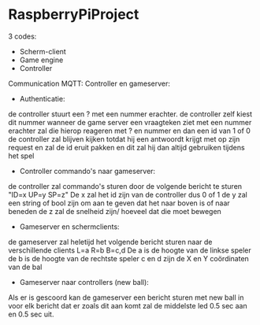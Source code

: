 # RaspberryPiProject

3 codes:

- Scherm-client
- Game engine
- Controller



Communication MQTT:
Controller en gameserver:
- Authenticatie:

 de controller stuurt een ? met een nummer erachter. de controller zelf kiest dit nummer
wanneer de game server een vraagteken ziet met een nummer erachter zal die hierop reageren met ? en nummer en dan een id van 1 of 0
de controller zal blijven kijken totdat hij een antwoordt krijgt met op zijn request en zal de id eruit pakken en dit zal hij dan altijd gebruiken tijdens het spel

- Controller commando's naar gameserver:

de controller zal commando's sturen door de volgende  bericht te sturen "ID=x UP=y SP=z"
De x zal het id zijn van de controller dus 0 of 1
de y zal een string of bool zijn om aan te geven dat het naar boven is of naar beneden
de z zal de snelheid zijn/ hoeveel dat die moet bewegen

- Gameserver en schermclients:

de gameserver zal heletijd het volgende bericht sturen naar de verschillende clients
L=a R=b B=c,d
De a is de hoogte van de linkse speler
de b is de hoogte  van de rechtste speler
c en d zijn de X en Y coördinaten van de bal

- Gameserver naar controllers (new ball):

Als er is gescoord kan de gameserver een bericht sturen met new ball in
voor elk bericht dat er zoals dit aan komt zal de middelste led 0.5 sec aan en 0.5 sec uit.
